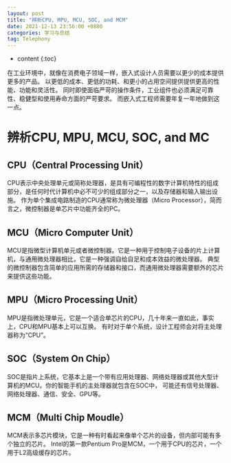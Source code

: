 ```yaml
---
layout: post
title: "辨析CPU, MPU, MCU, SOC, and MCM"
date: 2021-12-13 23:56:00 +0800
categories: 学习与总结
tag: Telephony
---
```

* content
{:toc}

在工业环境中，就像在消费电子领域一样，嵌入式设计人员需要以更少的成本提供更多的产品。
以更低的成本、更低的功耗、和更小的占用空间提供提供更高的性能、功能和灵活性。
同时即使面临严苛的操作条件，工业组件也必须满足可靠性、稳健型和使用寿命方面的严苛要求。
而嵌入式工程师需要年复一年地做到这一点。

<!-- more -->

# 辨析CPU, MPU, MCU, SOC, and MC

## CPU（Central Processing Unit）
CPU表示中央处理单元或简称处理器，是具有可编程性的数字计算机特性的组成部分，是任何时代计算机中必不可少的组成部分之一，以及存储器和输入输出设施。
作为单个集成电路制造的CPU通常称为微处理器（Micro Processor），简而言之，微控制器是单芯片中功能齐全的PC。

## MCU（Micro Computer Unit）
MCU是指微型计算机单元或者微控制器。它是一种用于控制电子设备的片上计算机，与通用微处理器相比，它是一种强调自给自足和成本效益的微处理器。
典型的微控制器包含简单的应用所需的存储器和接口，而通用微处理器需要额外的芯片来提供这些功能。

## MPU（Micro Processing Unit）
MPU是指微处理单元，它是一个适合单芯片的CPU，几十年来一直如此，事实上，CPU和MPU基本上可以互换。
有时对于单个系统，设计工程师会对将主处理器称为“CPU”。

## SOC（System On Chip）
SOC是指片上系统，它基本上是一个带有应用处理器、网络处理器或其他大型计算机的MCU。你的智能手机的主处理器就包含在SOC中，
可能还有信号处理器、网络处理器、通信、安全、GPU等。

## MCM（Multi Chip Moudle）
MCM表示多芯片模块，它是一种有时看起来像单个芯片的设备，但内部可能有多个独立的芯片。
Intel的第一款Pentium Pro是MCM，一个用于CPU的芯片，一个用于L2高级缓存的芯片。
